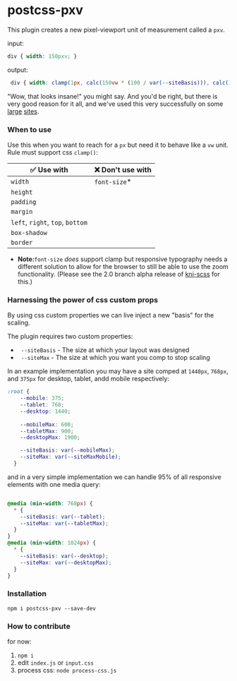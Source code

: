 # postcss-pxv


This plugin creates a new pixel-viewport unit of measurement called a `pxv`. 

input:
```css
div { width: 150pxv; }
```
output:
```css
 div { width: clamp(1px, calc(150vw * (100 / var(--siteBasis))), calc(150px * var(--siteMax) / var(--siteBasis))); }
```

"Wow, that looks insane!" you might say. And you'd be right, but there is very good reason for it all, and we've used this very successfully on some [large](https://www.bolt.com) [sites](https://www.washingtonspirit.com).

### When to use

Use this when you want to reach for a `px` but need it to behave like a `vw` unit. Rule must support css `clamp()`:

| ✅ Use with | ❌ Don't use with|
| ----------| --------------|
| `width`   | `font-size`*  |
| `height`  | 
| `padding` |  |
| `margin`  |  |
| `left`, `right`, `top`, `bottom`  |  |
| `box-shadow` | |
| `border` | |

* **Note:**`font-size` *does* support clamp but responsive typography needs a different solution to allow for the browser to still be able to use the zoom functionality. (Please see the 2.0 branch alpha release of  [kni-scss](https://github.com/kni-labs/kni-scss/tree/2.0) for this.)


### Harnessing the power of css custom props

By using css custom properties we can live inject a new "basis" for the scaling.

The plugin requires two custom properties:

- ` --siteBasis` - The size at which your layout was designed
- ` --siteMax` - The size at which you want you comp to stop scaling

In an example implementation you may have a site comped at `1440px`, `768px`, and `375px` for desktop, tablet, andd mobile respectively:
```css
:root {
    --mobile: 375;
    --tablet: 768; 
    --desktop: 1440; 
 
    --mobileMax: 600;
    --tabletMax: 900;
    --desktopMax: 1900;

    --siteBasis: var(--mobileMax); 
    --siteMax: var(--siteMaxMobile);
  }
```
and in a very simple implementation we can handle 95% of all responsive elements with one media query:
```css

@media (min-width: 768px) {
  * {
    --siteBasis: var(--tablet);
    --siteMax: var(--tabletMax);
  }
}
@media (min-width: 1024px) {
  * {
    --siteBasis: var(--desktop);
    --siteMax: var(--desktopMax);
  }
}
```

### Installation

`npm i postcss-pxv --save-dev`


### How to contribute
for now: 

1. `npm i`
2. edit `index.js` or `input.css`
3. process css: `node process-css.js`
